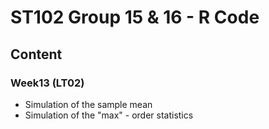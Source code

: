 # ST102 Group 15 & 16 - R Code

## Content

### Week13 (LT02)
* Simulation of the sample mean
* Simulation of the "max" - order statistics
